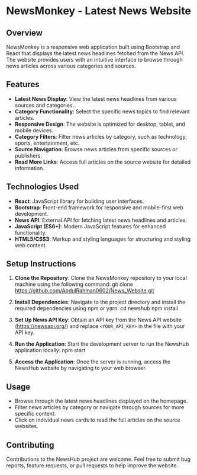 # NewsMonkey - Latest News Website

## Overview
NewsMonkey is a responsive web application built using Bootstrap and React that displays the latest news headlines fetched from the News API. The website provides users with an intuitive interface to browse through news articles across various categories and sources.

## Features
- **Latest News Display**: View the latest news headlines from various sources and categories.
- **Category Functionality**: Select the specific news topics to find relevant articles.
- **Responsive Design**: The website is optimized for desktop, tablet, and mobile devices.
- **Category Filters**: Filter news articles by category, such as technology, sports, entertainment, etc.
- **Source Navigation**: Browse news articles from specific sources or publishers.
- **Read More Links**: Access full articles on the source website for detailed information.

## Technologies Used
- **React**: JavaScript library for building user interfaces.
- **Bootstrap**: Front-end framework for responsive and mobile-first web development.
- **News API**: External API for fetching latest news headlines and articles.
- **JavaScript (ES6+)**: Modern JavaScript features for enhanced functionality.
- **HTML5/CSS3**: Markup and styling languages for structuring and styling web content.

## Setup Instructions
1. **Clone the Repository**: Clone the NewsMonkey repository to your local machine using the following command:
git clone https://github.com/AbdulRahman0602/News_Website.git

2. **Install Dependencies**: Navigate to the project directory and install the required dependencies using npm or yarn:
cd newshub
npm install

3. **Set Up News API Key**: Obtain an API key from the News API website (https://newsapi.org/) and replace `<YOUR_API_KEY>` in the file with your API key.

4. **Run the Application**: Start the development server to run the NewsHub application locally:
 npm start

5. **Access the Application**: Once the server is running, access the NewsHub website by navigating to your web browser.

## Usage
- Browse through the latest news headlines displayed on the homepage.
- Filter news articles by category or navigate through sources for more specific content.
- Click on individual news cards to read the full articles on the source websites.

## Contributing
Contributions to the NewsHub project are welcome. Feel free to submit bug reports, feature requests, or pull requests to help improve the website.



